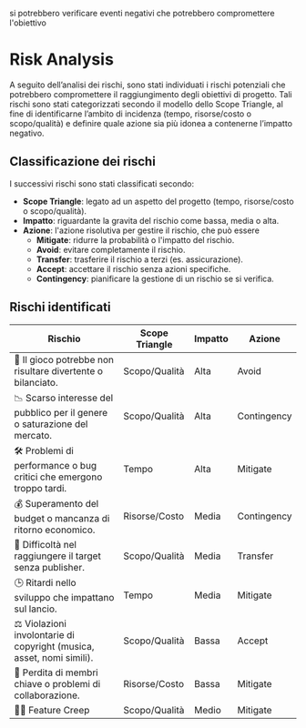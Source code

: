 si potrebbero verificare eventi negativi che potrebbero compromettere l'obiettivo

# Risk Analysis

A seguito dell’analisi dei rischi, sono stati individuati i rischi potenziali che
potrebbero compromettere il raggiungimento degli obiettivi di progetto. Tali
rischi sono stati categorizzati secondo il modello dello Scope Triangle, al
fine di identificarne l’ambito di incidenza (tempo, risorse/costo o scopo/qualità)
e definire quale azione sia più idonea a contenerne l’impatto negativo.

## Classificazione dei rischi

I successivi rischi sono stati classificati secondo:

- **Scope Triangle**: legato ad un aspetto del progetto (tempo, risorse/costo o scopo/qualità).
- **Impatto**: riguardante la gravita del rischio come bassa, media o alta.
- **Azione**: l'azione risolutiva per gestire il rischio, che può essere
    - **Mitigate**: ridurre la probabilità o l'impatto del rischio.
    - **Avoid**: evitare completamente il rischio.
    - **Transfer**: trasferire il rischio a terzi (es. assicurazione).
    - **Accept**: accettare il rischio senza azioni specifiche.
    - **Contingency**: pianificare la gestione di un rischio se si verifica.

## Rischi identificati

| Rischio                                                                   | Scope Triangle | Impatto | Azione      |
|---------------------------------------------------------------------------|----------------|---------|-------------|
| 🎯 Il gioco potrebbe non risultare divertente o bilanciato.               | Scopo/Qualità  | Alta    | Avoid       |
| 📉 Scarso interesse del pubblico per il genere o saturazione del mercato. | Scopo/Qualità  | Alta    | Contingency |
| 🛠 Problemi di performance o bug critici che emergono troppo tardi.       | Tempo          | Alta    | Mitigate    |
| 💰 Superamento del budget o mancanza di ritorno economico.                | Risorse/Costo  | Media   | Contingency |
| 📣 Difficoltà nel raggiungere il target senza publisher.                  | Scopo/Qualità  | Media   | Transfer    |
| 🕒 Ritardi nello sviluppo che impattano sul lancio.                       | Tempo          | Media   | Mitigate    |
| ⚖ Violazioni involontarie di copyright (musica, asset, nomi simili).      | Scopo/Qualità  | Bassa   | Accept      |
| 👥 Perdita di membri chiave o problemi di collaborazione.                 | Risorse/Costo  | Bassa   | Mitigate    |
| 🧟‍♂️ Feature Creep                                                       | Scopo/Qualità  | Medio   | Mitigate    |




